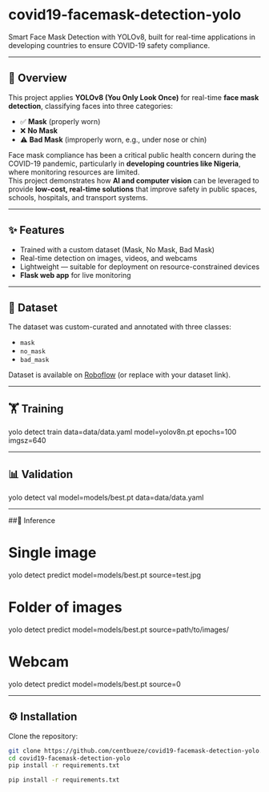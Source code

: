 # covid19-facemask-detection-yolo
Smart Face Mask Detection with YOLOv8, built for real-time applications in developing countries to ensure COVID-19 safety compliance.


---

## 🧾 Overview
This project applies **YOLOv8 (You Only Look Once)** for real-time **face mask detection**, classifying faces into three categories:
- ✅ **Mask** (properly worn)  
- ❌ **No Mask**  
- ⚠️ **Bad Mask** (improperly worn, e.g., under nose or chin)  

Face mask compliance has been a critical public health concern during the COVID-19 pandemic, particularly in **developing countries like Nigeria**, where monitoring resources are limited.  
This project demonstrates how **AI and computer vision** can be leveraged to provide **low-cost, real-time solutions** that improve safety in public spaces, schools, hospitals, and transport systems.  

---

## ✨ Features
- Trained with a custom dataset (Mask, No Mask, Bad Mask)  
- Real-time detection on images, videos, and webcams  
- Lightweight — suitable for deployment on resource-constrained devices  
- **Flask web app** for live monitoring  

---

## 📂 Dataset
The dataset was custom-curated and annotated with three classes:
- `mask`  
- `no_mask`  
- `bad_mask`  

Dataset is available on [Roboflow](https://roboflow.com/) (or replace with your dataset link).  

---

## 🏋️ Training
yolo detect train data=data/data.yaml model=yolov8n.pt epochs=100 imgsz=640

---

## 📊 Validation
yolo detect val model=models/best.pt data=data/data.yaml

---

##🎯 Inference
# Single image
yolo detect predict model=models/best.pt source=test.jpg  

# Folder of images
yolo detect predict model=models/best.pt source=path/to/images/  

# Webcam
yolo detect predict model=models/best.pt source=0  

---

## ⚙️ Installation
Clone the repository:
```bash
git clone https://github.com/centbueze/covid19-facemask-detection-yolo.git
cd covid19-facemask-detection-yolo
pip install -r requirements.txt

pip install -r requirements.txt
